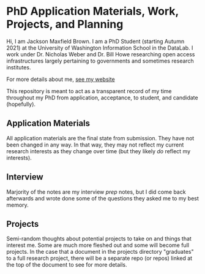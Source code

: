 # PhD Application Materials, Work, Projects, and Planning

Hi, I am Jackson Maxfield Brown. I am a PhD Student (starting Autumn 2021)
at the University of Washington Information School in the DataLab.
I work under Dr. Nicholas Weber and Dr. Bill Howe researching open access
infrastructures largely pertaining to governments and sometimes research institutes.

For more details about me, [see my website](https://jacksonmaxfield.github.io)

This repository is meant to act as a transparent record of my time throughout my
PhD from application, acceptance, to student, and candidate (hopefully).

## Application Materials

All application materials are the final state from submission.
They have not been changed in any way. In that way, they may not reflect
my current research interests as they change over time (but they likely
_do_ reflect my interests).

## Interview

Marjority of the notes are my interview _prep_ notes, but I did come back afterwards
and wrote done some of the questions they asked me to my best memory.

## Projects

Semi-random thoughts about potential projects to take on and things that interest me.
Some are much more fleshed out and some will become full projects. In the case that
a document in the projects directory "graduates" to a full research project, there will
be a separate repo (or repos) linked at the top of the document to see for more details.
